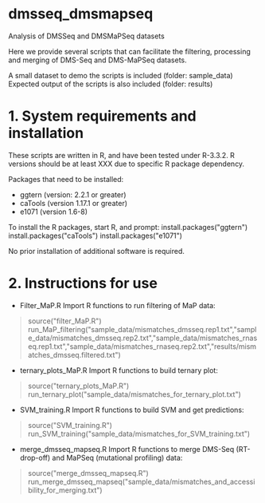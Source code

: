 # dmsseq_dmsmapseq
Analysis of DMSSeq and DMSMaPSeq datasets

Here we provide several scripts that can facilitate the filtering, processing and merging of DMS-Seq and DMS-MaPSeq datasets. 

A small dataset to demo the scripts is included (folder: sample_data)
Expected output of the scripts is also included (folder: results)

# 1. System requirements and installation
These scripts are written in R, and have been tested under R-3.3.2. 
R versions should be at least XXX due to specific R package dependency.

Packages that need to be installed:
- ggtern (version: 2.2.1 or greater)
- caTools (version 1.17.1 or greater)
- e1071 (version 1.6-8)

To install the R packages, start R, and prompt:
install.packages("ggtern")
install.packages("caTools")
install.packages("e1071")

No prior installation of additional software is required.

# 2. Instructions for use

* Filter_MaP.R
Import R functions to run filtering of MaP data: 
> source("filter_MaP.R")
> run_MaP_filtering("sample_data/mismatches_dmsseq.rep1.txt","sample_data/mismatches_dmsseq.rep2.txt","sample_data/mismatches_rnaseq.rep1.txt","sample_data/mismatches_rnaseq.rep2.txt","results/mismatches_dmsseq.filtered.txt")

* ternary_plots_MaP.R
Import R functions to build ternary plot: 
> source("ternary_plots_MaP.R")
> run_ternary_plot("sample_data/mismatches_for_ternary_plot.txt")

* SVM_training.R
Import R functions to build SVM and get predictions:
> source("SVM_training.R")
> run_SVM_training("sample_data/mismatches_for_SVM_training.txt")

* merge_dmsseq_mapseq.R
Import R functions to merge DMS-Seq (RT-drop-off) and MaPSeq (mutational profiling) data:
> source("merge_dmsseq_mapseq.R")
> run_merge_dmsseq_mapseq("sample_data/mismatches_and_accessibility_for_merging.txt")



